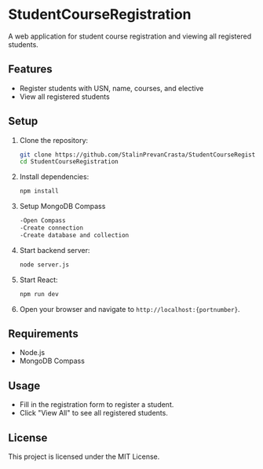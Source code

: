 # StudentCourseRegistration

A web application for student course registration and viewing all registered students.

## Features

- Register students with USN, name, courses, and elective
- View all registered students

## Setup

1. Clone the repository:
    ```sh
    git clone https://github.com/StalinPrevanCrasta/StudentCourseRegistration.git
    cd StudentCourseRegistration
    ```

2. Install dependencies:
    ```sh
    npm install
    ```

3. Setup MongoDB Compass
    ```sh
    -Open Compass
    -Create connection
    -Create database and collection 
    ```

3. Start backend server:
    ```sh
    node server.js
    ```

4. Start React:
    ```sh
    npm run dev
    ```

5. Open your browser and navigate to `http://localhost:{portnumber}`.

## Requirements

- Node.js
- MongoDB Compass

## Usage

- Fill in the registration form to register a student.
- Click "View All" to see all registered students.

## License

This project is licensed under the MIT License.